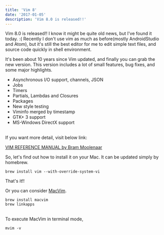 ```yaml
---
title: 'Vim 8'
date: '2017-01-05'
description: 'Vim 8.0 is released!!'
---
```


Vim 8.0 is released!! I know it might be quite old news, but I've found it today. :( Recently I don't use vim as much as before(mostly AndroidStudio and Atom), but it's still the best editor for me to edit simple text files, and source code quickly in shell environment.

It's been about 10 years since Vim updated, and finally you can grab the new version. This version includes a lot of small features, bug fixes, and some major highlights.

- Asynchronous I/O support, channels, JSON
- Jobs
- Timers
- Partials, Lambdas and Closures
- Packages
- New style testing
- Viminfo merged by timestamp
- GTK+ 3 support
- MS-Windows DirectX support

<br>
If you want more detail, visit below link:

[VIM REFERENCE MANUAL by Bram Moolenaar](https://raw.githubusercontent.com/vim/vim/master/runtime/doc/version8.txt)

So, let's find out how to install it on your Mac. It can be updated simply by homebrew.

```shell
brew install vim --with-override-system-vi
```

That's it!!

Or you can consider [MacVim](http://macvim-dev.github.io/macvim/).

```shell
brew install macvim
brew linkapps
```

<br>
To execute MacVim in terminal mode,

```shell
mvim -v
```
